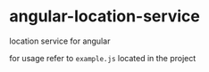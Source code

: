 # angular-location-service
location service for angular

for usage refer to `example.js` located in the project
